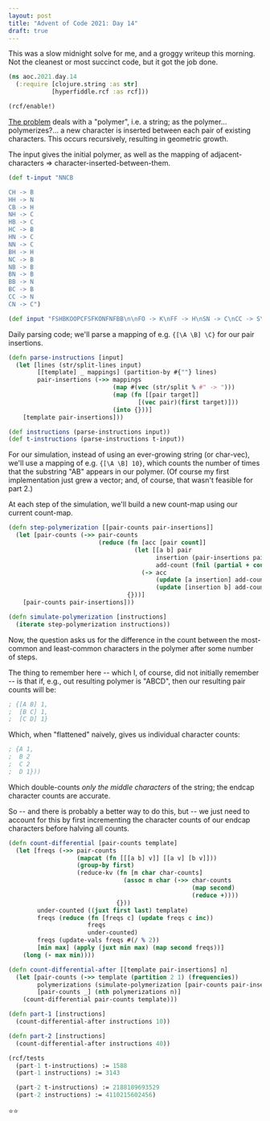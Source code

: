 ```yaml
---
layout: post
title: "Advent of Code 2021: Day 14"
draft: true
---
```

This was a slow midnight solve for me, and a groggy writeup
this morning. Not the cleanest or most succinct code, but it
got the job done.
```clojure
(ns aoc.2021.day.14
  (:require [clojure.string :as str]
            [hyperfiddle.rcf :as rcf]))

(rcf/enable!)
```

[The problem](https://adventofcode.com/2021/day/14) deals with a "polymer", i.e.
a string; as the polymer... polymerizes?... a new character is inserted between each
pair of existing characters. This occurs recursively, resulting in geometric growth.

The input gives the initial polymer, as well as the mapping of adjacent-characters =>
character-inserted-between-them.
```clojure
(def t-input "NNCB

CH -> B
HH -> N
CB -> H
NH -> C
HB -> C
HC -> B
HN -> C
NN -> C
BH -> H
NC -> B
NB -> B
BN -> B
BB -> N
BC -> B
CC -> N
CN -> C")

(def input "FSHBKOOPCFSFKONFNFBB\n\nFO -> K\nFF -> H\nSN -> C\nCC -> S\nBB -> V\nFK -> H\nPC -> P\nPH -> N\nOB -> O\nPV -> C\nBH -> B\nHO -> C\nVF -> H\nHB -> O\nVO -> N\nHK -> N\nOF -> V\nPF -> C\nKS -> H\nKV -> F\nPO -> B\nBF -> P\nOO -> B\nPS -> S\nKC -> P\nBV -> K\nOC -> B\nSH -> C\nSF -> P\nNH -> C\nBS -> C\nVH -> F\nCH -> S\nBC -> B\nON -> K\nFH -> O\nHN -> O\nHS -> C\nKK -> V\nOK -> K\nVC -> H\nHV -> F\nFS -> H\nOV -> P\nHF -> F\nFB -> O\nCK -> O\nHP -> C\nNN -> V\nPP -> F\nFC -> O\nSK -> N\nFN -> K\nHH -> F\nBP -> O\nCP -> K\nVV -> S\nBO -> N\nKN -> S\nSB -> B\nSC -> H\nOS -> S\nCF -> K\nOP -> P\nCO -> C\nVK -> C\nNB -> K\nPB -> S\nFV -> B\nCS -> C\nHC -> P\nPK -> V\nBK -> P\nKF -> V\nNS -> P\nSO -> C\nCV -> P\nNP -> V\nVB -> F\nKO -> C\nKP -> F\nKH -> N\nVN -> S\nNO -> P\nNF -> K\nCB -> H\nVS -> V\nNK -> N\nKB -> C\nSV -> F\nNC -> H\nVP -> K\nPN -> H\nOH -> K\nCN -> N\nBN -> F\nNV -> K\nSP -> S\nSS -> K\nFP -> S\n")
```

Daily parsing code; we'll parse a mapping of e.g. `{[\A \B] \C}` for
our pair insertions.
```clojure
(defn parse-instructions [input]
  (let [lines (str/split-lines input)
        [[template] _ mappings] (partition-by #{""} lines)
        pair-insertions (->> mappings
                             (map #(vec (str/split % #" -> ")))
                             (map (fn [[pair target]]
                                    [(vec pair)(first target)]))
                             (into {}))]
    [template pair-insertions]))

(def instructions (parse-instructions input))
(def t-instructions (parse-instructions t-input))
```

For our simulation, instead of using an ever-growing string (or char-vec),
we'll use a mapping of e.g. `{[\A \B] 10}`, which counts the number of times
that the substring "AB" appears in our polymer. (Of course my first implementation
just grew a vector; and, of course, that wasn't feasible for part 2.)

At each step of the simulation, we'll build a new count-map using our current
count-map.
```clojure
(defn step-polymerization [[pair-counts pair-insertions]]
  (let [pair-counts (->> pair-counts
                         (reduce (fn [acc [pair count]]
                                   (let [[a b] pair
                                         insertion (pair-insertions pair)
                                         add-count (fnil (partial + count) 0)]
                                     (-> acc
                                         (update [a insertion] add-count)
                                         (update [insertion b] add-count))))
                                 {}))]
    [pair-counts pair-insertions]))

(defn simulate-polymerization [instructions]
  (iterate step-polymerization instructions))
```

Now, the question asks us for the difference in the count between
the most-common and least-common characters in the polymer after
some number of steps.

The thing to remember here -- which I, of course, did not initially
remember -- is that if, e.g., out resulting polymer is "ABCD", then
our resulting pair counts will be:
```clojure
; {[A B] 1,
;  [B C] 1,
;  [C D] 1}
```

Which, when "flattened" naively, gives us individual character counts:
```clojure
; {A 1,
;  B 2
;  C 2
;  D 1}))
```

Which double-counts *only the middle characters* of the string;
the endcap character counts are accurate.

So -- and there is probably a better way to do this, but --
we just need to account for this by first incrementing the
character counts of our endcap characters before halving
all counts.
```clojure
(defn count-differential [pair-counts template]
  (let [freqs (->> pair-counts
                   (mapcat (fn [[[a b] v]] [[a v] [b v]]))
                   (group-by first)
                   (reduce-kv (fn [m char char-counts]
                                (assoc m char (->> char-counts
                                                   (map second)
                                                   (reduce +))))
                              {}))
        under-counted ((juxt first last) template)
        freqs (reduce (fn [freqs c] (update freqs c inc))
                      freqs
                      under-counted)
        freqs (update-vals freqs #(/ % 2))
        [min max] (apply (juxt min max) (map second freqs))]
    (long (- max min))))

(defn count-differential-after [[template pair-insertions] n]
  (let [pair-counts (->> template (partition 2 1) (frequencies))
        polymerizations (simulate-polymerization [pair-counts pair-insertions])
        [pair-counts _] (nth polymerizations n)]
    (count-differential pair-counts template)))

(defn part-1 [instructions]
  (count-differential-after instructions 10))

(defn part-2 [instructions]
  (count-differential-after instructions 40))

(rcf/tests
  (part-1 t-instructions) := 1588
  (part-1 instructions) := 3143

  (part-2 t-instructions) := 2188189693529
  (part-2 instructions) := 4110215602456)
```

⭐️⭐️